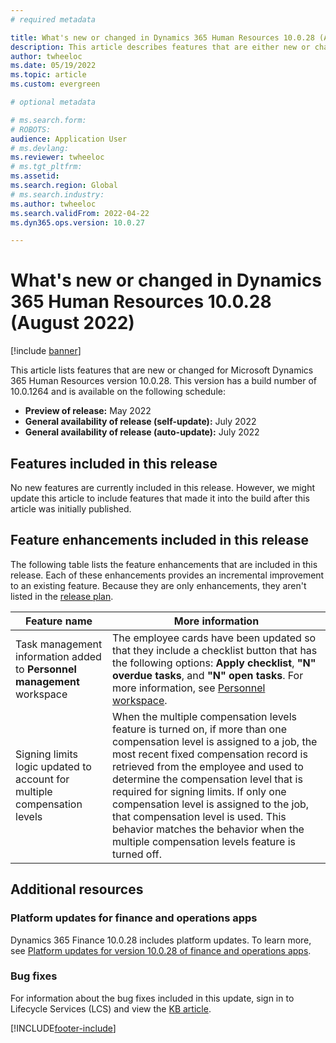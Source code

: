 ```yaml
---
# required metadata

title: What's new or changed in Dynamics 365 Human Resources 10.0.28 (August 2022)
description: This article describes features that are either new or changed in the Microsoft Dynamics 365 Human Resources version 10.0.28 preview release.
author: twheeloc
ms.date: 05/19/2022
ms.topic: article
ms.custom: evergreen

# optional metadata

# ms.search.form: 
# ROBOTS: 
audience: Application User
# ms.devlang: 
ms.reviewer: twheeloc
# ms.tgt_pltfrm: 
ms.assetid: 
ms.search.region: Global
# ms.search.industry: 
ms.author: twheeloc
ms.search.validFrom: 2022-04-22 
ms.dyn365.ops.version: 10.0.27

---
```


# What's new or changed in Dynamics 365 Human Resources 10.0.28 (August 2022)

[!include [banner](../../includes/preview-banner.md)]

This article lists features that are new or changed for Microsoft Dynamics 365 Human Resources version 10.0.28. This version has a build number of 10.0.1264 and is available on the following schedule:

- **Preview of release:** May 2022
- **General availability of release (self-update):** July 2022
- **General availability of release (auto-update):** July 2022

## Features included in this release

No new features are currently included in this release. However, we might update this article to include features that made it into the build after this article was initially published.

## Feature enhancements included in this release

The following table lists the feature enhancements that are included in this release. Each of these enhancements provides an incremental improvement to an existing feature. Because they are only enhancements, they aren't listed in the [release plan](/dynamics365-release-plan/2021wave2/finance-operations/dynamics365-finance).

| Feature name | More information |
|--------------|------------------|
| Task management information added to **Personnel management** workspace | The employee cards have been updated so that they include a checklist button that has the following options: **Apply checklist**, **"N" overdue tasks**, and **"N" open tasks**. For more information, see [Personnel workspace](/hr-personnel-personnel-management-workspace#starting-soon). |
| Signing limits logic updated to account for multiple compensation levels | When the multiple compensation levels feature is turned on, if more than one compensation level is assigned to a job, the most recent fixed compensation record is retrieved from the employee and used to determine the compensation level that is required for signing limits. If only one compensation level is assigned to the job, that compensation level is used. This behavior matches the behavior when the multiple compensation levels feature is turned off. |

## Additional resources

### Platform updates for finance and operations apps

Dynamics 365 Finance 10.0.28 includes platform updates. To learn more, see [Platform updates for version 10.0.28 of finance and operations apps](../../fin-ops-core/dev-itpro/get-started/whats-new-platform-updates-10-0-28.md).

### Bug fixes

For information about the bug fixes included in this update, sign in to Lifecycle Services (LCS) and view the [KB article](https://fix.lcs.dynamics.com/Issue/Details?bugId=694438).

[!INCLUDE[footer-include](../../includes/footer-banner.md)]

